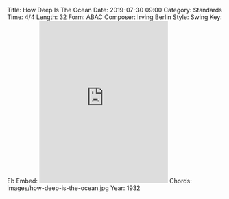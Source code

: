 Title: How Deep Is The Ocean
Date: 2019-07-30 09:00
Category: Standards
Time: 4/4
Length: 32
Form: ABAC
Composer: Irving Berlin
Style: Swing
Key: Eb
Embed: <iframe src="https://open.spotify.com/embed/user/thatdavidmiller/playlist/4RjgBJNZ3waPaWjUeAjppL" width="300" height="380" frameborder="0" allowtransparency="true" allow="encrypted-media"></iframe>
Chords: images/how-deep-is-the-ocean.jpg
Year: 1932
